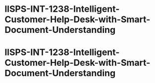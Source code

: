# llSPS-INT-1238-Intelligent-Customer-Help-Desk-with-Smart-Document-Understanding
# llSPS-INT-1238-Intelligent-Customer-Help-Desk-with-Smart-Document-Understanding
